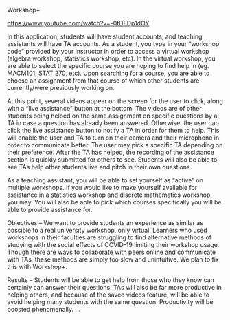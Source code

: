 Workshop+

https://www.youtube.com/watch?v=-0tDFDp1dOY

In this application, students will have student accounts, and teaching assistants will have TA accounts. As a student, you type in your “workshop code” provided by your instructor in order to access a virtual workshop (algebra workshop, statistics workshop, etc). In the virtual workshop, you are able to select the specific course you are hoping to find help in (eg. MACM101, STAT 270, etc). Upon searching for a course, you are able to choose an assignment from that course of which other students are currently/were previously working on. 

At this point, several videos appear on the screen for the user to click, along with a “live assistance” button at the bottom. The videos are of other students being helped on the same assignment on specific questions by a TA in case a question has already been answered. Otherwise, the user can click the live assistance button to notify a TA in order for them to help. This will enable the user and TA to turn on their camera and their microphone in order to communicate better. The user may pick a specific TA depending on their preference. After the TA has helped, the recording of the assistance section is quickly submitted for others to see. Students will also be able to see TAs help other students live and pitch in their own questions.

As a teaching assistant, you will be able to set yourself as “active” on multiple workshops. If you would like to make yourself available for assistance in a statistics workshop and discrete mathematics workshop, you may. You will also be able to pick which courses specifically you will be able to provide assistance for. 

Objectives – We want to provide students an experience as similar as possible to a real university workshop, only virtual. Learners who used workshops in their faculties are struggling to find alternative methods of studying with the social effects of COVID-19 limiting their workshop usage. Though there are ways to collaborate with peers online and communicate with TAs, these methods are simply too slow and unintuitive. We plan to fix this with Workshop+.

Results –  Students will be able to get help from those who they know can certainly can answer their questions. TAs will also be far more productive in helping others, and because of the saved videos feature, will be able to avoid helping many students with the same question. Productivity will be boosted phenomenally.
.
.
